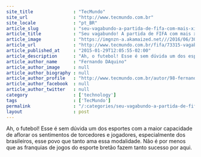 ```yaml
---
site_title               : "TecMundo"
site_url                 : "http://www.tecmundo.com.br"
site_locale              : "pt_BR"
article_slug             : "seu-vagabundo-a-partida-de-fifa-com-mais-xingamentos-da-historia-video"
article_title            : "Seu vagabundo! A partida de FIFA com mais xingamentos da história [vídeo]"
article_image            : "https://imgnzn-a.akamaized.net///2016/06/30/30150006386357-t1200x480.jpg"
article_url              : "http://www.tecmundo.com.br/fifa/73315-vagabundo-partida-fifa-xingamentos-historia-video.htm"
article_published_at     : "2015-01-29T12:05:55-02:00"
article_description      : "Ah, o futebol! Esse é sem dúvida um dos esportes com a maior capacidade de aflorar os sentimentos de torcedores e jogadores, especialmente dos brasileiros, esse povo que tanto ama essa modalidade. Não é por menos que as franquias de jogos do esporte bretão fazem tanto sucesso por aqui."
article_author_name      : "Fernando DAquino"
article_author_image     : null
article_author_biography : null
article_author_profile   : "http://www.tecmundo.com.br/autor/98-fernando-daquino/"
article_author_facebook  : null
article_author_twitter   : null
category                 : ['technology']
tags                     : ['TecMundo']
permalink                : "/:categories/seu-vagabundo-a-partida-de-fifa-com-mais-xingamentos-da-historia-video/"
layout                   : post
---
```


Ah, o futebol! Esse é sem dúvida um dos esportes com a maior capacidade de aflorar os sentimentos de torcedores e jogadores, especialmente dos brasileiros, esse povo que tanto ama essa modalidade. Não é por menos que as franquias de jogos do esporte bretão fazem tanto sucesso por aqui.
